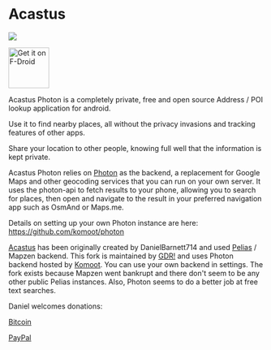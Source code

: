 # Acastus
![](https://i.imgur.com/uZYbEwT.png)

[<img src="https://f-droid.org/badge/get-it-on.png"
      alt="Get it on F-Droid"
      height="80">](https://f-droid.org/app/name.gdr.acastus_photon)
      
Acastus Photon is a completely private, free and open source Address / POI lookup application for android.

Use it to find nearby places, all without the privacy invasions and tracking features of other 
apps. 

Share your location to other people, knowing full well that the information is kept private.

Acastus Photon relies on [Photon](http://photon.komoot.de/) as the backend, a replacement for Google Maps and other geocoding services
that you can run on your own server. It uses the photon-api to fetch results to your phone, allowing
you to search for places, then open and navigate to the result in your preferred 
navigation app such as OsmAnd or Maps.me.

Details on setting up your own Photon instance are here: https://github.com/komoot/photon

[Acastus](https://github.com/DanielBarnett714/Acastus) has been originally created by DanielBarnett714 and used [Pelias](https://pelias.io) / Mapzen backend. This fork is maintained by [GDR!](https://gdr.name/) and uses Photon backend hosted by [Komoot](https://komoot.de/). You can use your own backend in settings. The fork exists because Mapzen went bankrupt and there don't seem to be any other public Pelias instances. Also, Photon seems to do a better job at free text searches.

Daniel welcomes donations:

[Bitcoin](https://blockchain.info/address/1NjjuTxXm3ezpnVUGk4VmdEZUcym3SKZ8z)

[PayPal](https://www.paypal.com/cgi-bin/webscr?cmd=_donations&business=VTUD5XRYMT686&lc=US&item_name=Acastus&currency_code=USD&bn=PP%2dDonationsBF%3abtn_donateCC_LG%2egif%3aNonHosted)

